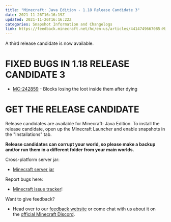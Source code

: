 ```yaml
---
title: "Minecraft: Java Edition - 1.18 Release Candidate 3"
date: 2021-11-26T16:16:19Z
updated: 2021-11-26T16:16:22Z
categories: Snapshot Information and Changelogs
link: https://feedback.minecraft.net/hc/en-us/articles/4414749667085-Minecraft-Java-Edition-1-18-Release-Candidate-3
---
```


A third release candidate is now available.

# FIXED BUGS IN 1.18 RELEASE CANDIDATE 3

-   [MC-242859](https://bugs.mojang.com/browse/MC-242859) - Blocks losing the loot inside them after dying

# GET THE RELEASE CANDIDATE

Release candidates are available for Minecraft: Java Edition. To install the release candidate, open up the Minecraft Launcher and enable snapshots in the \"Installations\" tab.

**Release candidates can corrupt your world, so please make a backup and/or run them in a different folder from your main worlds.**

Cross-platform server jar:

-   [Minecraft server jar](https://launcher.mojang.com/v1/objects/9a03d2c4ec2c737ce9d17a43d3774cdc0ea21030/server.jar)

Report bugs here:

-   [Minecraft issue tracker](https://aka.ms/snapshotbugs?ref=blog)!

Want to give feedback?

-   Head over to our [feedback website](https://aka.ms/snapshotfeedback) or come chat with us about it on the [official Minecraft Discord](https://discordapp.com/invite/minecraft).
